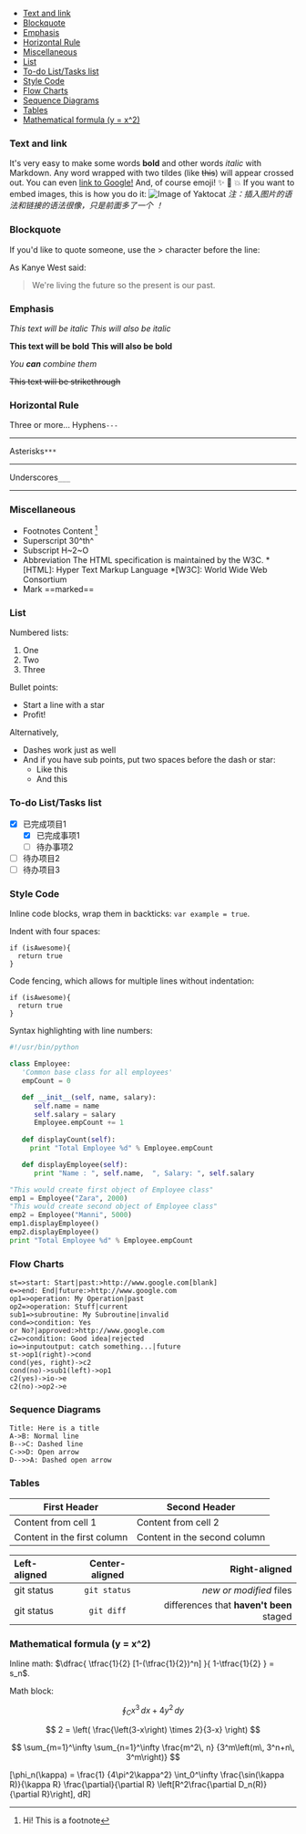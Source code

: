 
<!-- @import "[TOC]" {cmd="toc" depthFrom=1 depthTo=6 orderedList=false} -->

<!-- code_chunk_output -->

- [Text and link](#text-and-link)
- [Blockquote](#blockquote)
- [Emphasis](#emphasis)
- [Horizontal Rule](#horizontal-rule)
- [Miscellaneous](#miscellaneous)
- [List](#list)
- [To-do List/Tasks list](#to-do-listtasks-list)
- [Style Code](#style-code)
- [Flow Charts](#flow-charts)
- [Sequence Diagrams](#sequence-diagrams)
- [Tables](#tables)
- [Mathematical formula \(y = x^2\)](#mathematical-formula-y--x2)

<!-- /code_chunk_output -->

### Text and link
It's very easy to make some words **bold** and other words *italic* with Markdown. Any word wrapped with two tildes (like ~~this~~) will appear crossed out. 
You can even [link to Google!](http://google.com)
And, of course emoji! :sparkles: :camel: :boom:
If you want to embed images, this is how you do it:
![Image of Yaktocat](https://octodex.github.com/images/yaktocat.png)
*注：插入图片的语法和链接的语法很像，只是前面多了一个 ！*

### Blockquote
If you'd like to quote someone, use the > character before the line:

As Kanye West said:
> We're living the future so
> the present is our past.

### Emphasis
*This text will be italic*
_This will also be italic_

**This text will be bold**
__This will also be bold__

_You **can** combine them_

~~This text will be strikethrough~~

### Horizontal Rule
Three or more...
Hyphens`---`

---
Asterisks`***`
***
Underscores`___`
___

### Miscellaneous
- Footnotes 
  Content [^1]
  [^1]: Hi! This is a footnote
- Superscript 
  30^th^
- Subscript 
  H~2~O
- Abbreviation
  The HTML specification is maintained by the W3C.
  *[HTML]: Hyper Text Markup Language
  *[W3C]:  World Wide Web Consortium
- Mark 
  ==marked==

### List
Numbered lists:
1. One
2. Two
3. Three

Bullet points:
* Start a line with a star
* Profit!

Alternatively,
- Dashes work just as well
- And if you have sub points, put two spaces before the dash or star:
  - Like this
  - And this

### To-do List/Tasks list
- [x] 已完成项目1
    - [x] 已完成事项1
    - [ ] 待办事项2
- [ ] 待办项目2
- [ ] 待办项目3

### Style Code
Inline code blocks, wrap them in backticks: `var example = true`.  

Indent with four spaces:

    if (isAwesome){
      return true
    }

Code fencing, which allows for multiple lines without indentation:

```
if (isAwesome){
  return true
}
```

Syntax highlighting with line numbers:

```python {.line-numbers}
#!/usr/bin/python

class Employee:
   'Common base class for all employees'
   empCount = 0

   def __init__(self, name, salary):
      self.name = name
      self.salary = salary
      Employee.empCount += 1
   
   def displayCount(self):
     print "Total Employee %d" % Employee.empCount

   def displayEmployee(self):
      print "Name : ", self.name,  ", Salary: ", self.salary

"This would create first object of Employee class"
emp1 = Employee("Zara", 2000)
"This would create second object of Employee class"
emp2 = Employee("Manni", 5000)
emp1.displayEmployee()
emp2.displayEmployee()
print "Total Employee %d" % Employee.empCount
```

### Flow Charts
```flow
st=>start: Start|past:>http://www.google.com[blank]
e=>end: End|future:>http://www.google.com
op1=>operation: My Operation|past
op2=>operation: Stuff|current
sub1=>subroutine: My Subroutine|invalid
cond=>condition: Yes
or No?|approved:>http://www.google.com
c2=>condition: Good idea|rejected
io=>inputoutput: catch something...|future
st->op1(right)->cond
cond(yes, right)->c2
cond(no)->sub1(left)->op1
c2(yes)->io->e
c2(no)->op2->e
```

### Sequence Diagrams
```sequence {theme="hand"}
Title: Here is a title
A->B: Normal line
B-->C: Dashed line
C->>D: Open arrow
D-->>A: Dashed open arrow
```

### Tables
| First Header                | Second Header                |
| --------------------------- | ---------------------------- |
| Content from cell 1         | Content from cell 2          |
| Content in the first column | Content in the second column |

| Left-aligned | Center-aligned | Right-aligned                            |
| :----------- | :------------: | ---------------------------------------: |
| git status   | `git status`   | *new or modified* files                  |
| git status   | `git diff`     | differences that **haven't been** staged |

### Mathematical formula \(y = x^2\)
Inline math: $\dfrac{ \tfrac{1}{2} [1-(\tfrac{1}{2})^n] }{ 1-\tfrac{1}{2} } = s_n$.

Math block:
```math
\oint_C x^3\, dx + 4y^2\, dy
```
$$ 2 = \left( \frac{\left(3-x\right) \times 2}{3-x} \right) $$

$$ \sum_{m=1}^\infty \sum_{n=1}^\infty \frac{m^2\, n} {3^m\left(m\, 3^n+n\, 3^m\right)}
 $$

\[\phi_n(\kappa) = \frac{1} {4\pi^2\kappa^2} \int_0^\infty \frac{\sin(\kappa R)}{\kappa R} \frac{\partial}{\partial R} \left[R^2\frac{\partial D_n(R)}{\partial R}\right]\, dR\]
